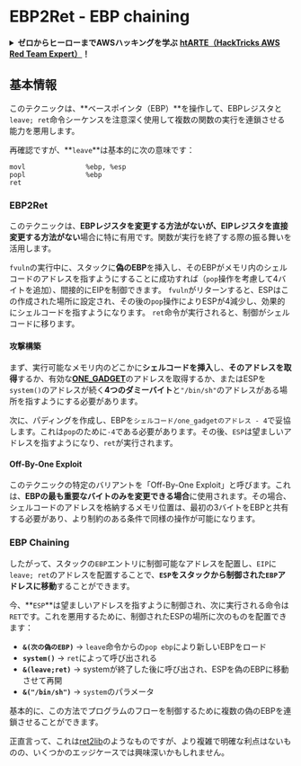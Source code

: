 # EBP2Ret - EBP chaining

<details>

<summary><strong>ゼロからヒーローまでAWSハッキングを学ぶ</strong> <a href="https://training.hacktricks.xyz/courses/arte"><strong>htARTE（HackTricks AWS Red Team Expert）</strong></a><strong>！</strong></summary>

HackTricksをサポートする他の方法:

* **HackTricksで企業を宣伝したい**または**HackTricksをPDFでダウンロードしたい**場合は、[**SUBSCRIPTION PLANS**](https://github.com/sponsors/carlospolop)をチェックしてください！
* [**公式PEASS＆HackTricksグッズ**](https://peass.creator-spring.com)を入手する
* [**The PEASS Family**](https://opensea.io/collection/the-peass-family)を発見し、独占的な[**NFTs**](https://opensea.io/collection/the-peass-family)のコレクションを見る
* **💬 [Discordグループ](https://discord.gg/hRep4RUj7f)**または[telegramグループ](https://t.me/peass)に**参加**するか、**Twitter** 🐦 [**@hacktricks\_live**](https://twitter.com/hacktricks\_live)**をフォロー**する。
* **ハッキングトリックを共有するために、PRを** [**HackTricks**](https://github.com/carlospolop/hacktricks) **および** [**HackTricks Cloud**](https://github.com/carlospolop/hacktricks-cloud) **のGitHubリポジトリに提出**してください。

</details>

## 基本情報

このテクニックは、**ベースポインタ（EBP）**を操作して、EBPレジスタと`leave; ret`命令シーケンスを注意深く使用して複数の関数の実行を連鎖させる能力を悪用します。

再確認ですが、**`leave`**は基本的に次の意味です：
```
movl               %ebp, %esp
popl               %ebp
ret
```
### EBP2Ret

このテクニックは、**EBPレジスタを変更する方法がないが、EIPレジスタを直接変更する方法がない**場合に特に有用です。関数が実行を終了する際の振る舞いを活用します。

`fvuln`の実行中に、スタックに**偽のEBP**を挿入し、そのEBPがメモリ内のシェルコードのアドレスを指すようにすることに成功すれば（`pop`操作を考慮して4バイトを追加）、間接的にEIPを制御できます。 `fvuln`がリターンすると、ESPはこの作成された場所に設定され、その後の`pop`操作によりESPが4減少し、効果的にシェルコードを指すようになります。 `ret`命令が実行されると、制御がシェルコードに移ります。

#### 攻撃構築

まず、実行可能なメモリ内のどこかに**シェルコードを挿入**し、**そのアドレスを取得**するか、有効な[**ONE\_GADGET**](https://github.com/david942j/one\_gadget)のアドレスを取得するか、またはESPを`system()`のアドレスが続く**4つのダミーバイト**と`"/bin/sh"`のアドレスがある場所を指すようにする必要があります。

次に、パディングを作成し、EBPを`シェルコード/one_gadgetのアドレス - 4`で妥協します。これは`pop`のために`-4`である必要があります。その後、`ESP`は望ましいアドレスを指すようになり、`ret`が実行されます。

#### Off-By-One Exploit

このテクニックの特定のバリアントを「Off-By-One Exploit」と呼びます。これは、**EBPの最も重要なバイトのみを変更できる場合**に使用されます。その場合、シェルコードのアドレスを格納するメモリ位置は、最初の3バイトをEBPと共有する必要があり、より制約のある条件で同様の操作が可能になります。

### **EBP Chaining**

したがって、スタックの`EBP`エントリに制御可能なアドレスを配置し、`EIP`に`leave; ret`のアドレスを配置することで、**`ESP`をスタックから制御された`EBP`アドレスに移動**することができます。

今、**`ESP`**は望ましいアドレスを指すように制御され、次に実行される命令は`RET`です。これを悪用するために、制御されたESPの場所に次のものを配置できます：

- **`&(次の偽のEBP)`** -> `leave`命令からの`pop ebp`により新しいEBPをロード
- **`system()`** -> `ret`によって呼び出される
- **`&(leave;ret)`** -> systemが終了した後に呼び出され、ESPを偽のEBPに移動させて再開
- **`&("/bin/sh")`** -> `system`のパラメータ

基本的に、この方法でプログラムのフローを制御するために複数の偽のEBPを連鎖させることができます。

正直言って、これは[ret2lib](ret2lib/)のようなものですが、より複雑で明確な利点はないものの、いくつかのエッジケースでは興味深いかもしれません。
